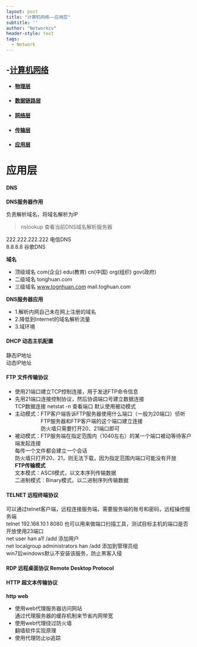 ```yaml
---
layout: post
title: "计算机网络——应用层"
subtitle: ''
author: "Networkcv"
header-style: text
tags:
  - Network
---
```


## -[计算机网络](https://networkcv.github.io/2019/08/29/master/)
- #### [物理层](https://networkcv.github.io/2019/08/29/network-1-PhysicalLayer/)
- #### [数据链路层](https://networkcv.github.io/2019/08/29/network-2-DataLinkLayer/)
- #### [网络层](https://networkcv.github.io/2019/08/29/network-3-NetworkLayer/)
- #### [传输层](https://networkcv.github.io/2019/08/29/network-4-TransportLayer/)
- #### [应用层](https://networkcv.github.io/2019/08/29/network-5-ApplicationLayer/)

# 应用层
#### DNS
**DNS服务器作用**   

负责解析域名，将域名解析为IP  
>nslookup 查看当前DNS域名解析服务器  

222.222.222.222     电信DNS  
8.8.8.8     谷歌DNS   

**域名**  
- 顶级域名 com(企业) edu(教育) cn(中国) org(组织) gov(政府)  
- 二级域名 tonghuan.com   
- 三级域名 www.tognhuan.com mail.toghuan.com 

**DNS服务器应用**
- 1.解析内网自己未在网上注册的域名
- 2.降低到Internet的域名解析流量
- 3.域环境

#### DHCP 动态主机配置
静态IP地址  
动态IP地址

#### FTP 文件传输协议     
- 使用21端口建立TCP控制连接，用于发送FTP命令信息  
- 先用21端口连接控制协议，然后协调端口号建立数据连接  
  TCP数据连接 netstat -n 查看端口  默认使用被动模式
- 主动模式：FTP客户端告诉FTP服务器使用什么端口（一般为20端口）侦听  
    　　　　　FTP服务器和FTP客户端的这个端口建立连接   
　　　　　防火墙只需要打开20、21端口即可                 
- 被动模式：FTP服务端在指定范围内（1040左右）的某一个端口被动等待客户端发起连接  
    每传一个文件都会建立一个会话  
防火墙只打开20、21，则无法下载，因为指定范围内端口可能没有开放  
**FTP传输模式**  
文本模式：ASCII模式，以文本序列传输数据  
二进制模式：Binary模式，以二进制序列传输数据

#### TELNET 远程终端协议 
可以通过telnet客户端，远程连接服务端，需要服务端的账号和密码，远程操控服务端  
telnet 192.168.10.1 8080 也可以用来做端口扫描工具，测试目标主机的端口是否开放使用23端口   
net user han a1! /add  添加用户  
net localgroup administrators han /add  添加到管理员组  
win7后windows默认不安装该服务，防止黑客入侵  

#### RDP 远程桌面协议 Remote Desktop Protocol

#### HTTP 超文本传输协议  
**http web** 
- 使用web代理服务器访问网站  
通过代理服务器的缓存机制来节省内网带宽
- 使用web代理绕过防火墙    
翻墙软件实现原理  
- 使用代理防止ip追踪
